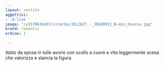 ```yaml
---
layout: vestito
aggettivi:
- 'A-line '
image: "/v1570636437/viterbo/JOL1627_-_JOA20931_B-min_hsocsv.jpg"
brand: romantic
ordine: 1

---
```

Abito da sposa in tulle avorio con scollo a cuore e vita leggermente scesa che valorizza e slancia la figura.